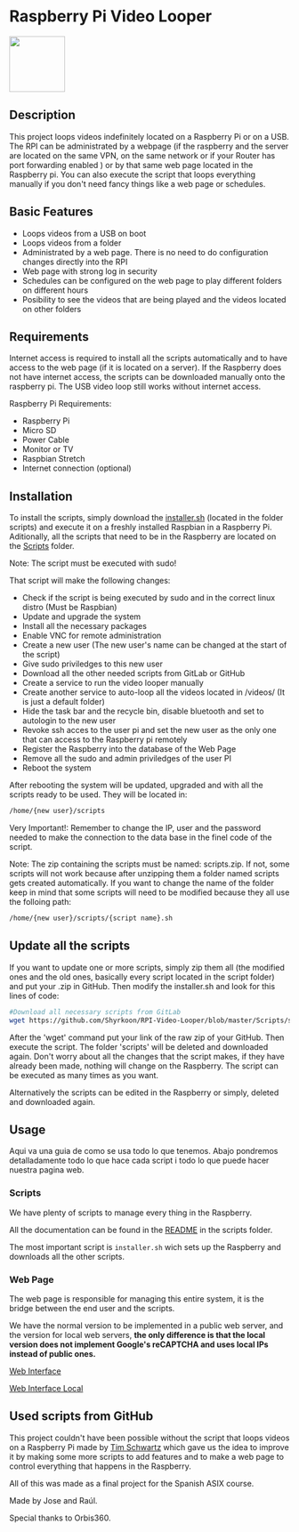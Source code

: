 # Raspberry Pi Video Looper
<img src="https://github.com/Shyrkoon/RPI-Video-Looper/blob/master/images/logo.png" width="100"/>

## Description

This project loops videos indefinitely located on a Raspberry Pi or on a USB. The RPI can be administrated by a webpage (if the raspberry and the server are located on the same VPN, on the same network or if your Router has port forwarding enabled ) or by that same web page located in the Raspberry pi. You can also execute the script that loops everything manually if you don't need fancy things
like a web page or schedules.

## Basic Features
* Loops videos from a USB on boot
* Loops videos from a folder
* Administrated by a web page. There is no need to do configuration changes directly into the RPI
* Web page with strong log in security
* Schedules can be configured on the web page to play different folders on different hours
* Posibility to see the videos that are being played and the videos located on other folders

## Requirements
Internet access is required to install all the scripts automatically and to have access to the web page (if it is located on a server).
If the Raspberry does not have internet access, the scripts can be downloaded manually onto the raspberry pi. The USB video loop still works without internet access.

Raspberry Pi Requirements:
- Raspberry Pi
- Micro SD
- Power Cable
- Monitor or TV
- Raspbian Stretch
- Internet connection (optional)


## Installation
To install the scripts, simply download the [installer.sh](https://github.com/Shyrkoon/RPI-Video-Looper/blob/master/Scripts/installer.sh) (located in the folder scripts)
and execute it on a freshly installed Raspbian in a Raspberry Pi.
Aditionally, all the scripts that need to be in the Raspberry are located on the [Scripts](https://github.com/Shyrkoon/RPI-Video-Looper/tree/master/Scripts) folder.

Note: The script must be executed with sudo!

That script will make the following changes:
* Check if the script is being executed by sudo and in the correct linux distro (Must be Raspbian)
* Update and upgrade the system
* Install all the necessary packages
* Enable VNC for remote administration
* Create a new user (The new user's name can be changed at the start of the script)
* Give sudo priviledges to this new user
* Download all the other needed scripts from GitLab or GitHub
* Create a service to run the video looper manually
* Create another service to auto-loop all the videos located in /videos/ (It is just a default folder)
* Hide the task bar and the recycle bin, disable bluetooth and set to autologin to the new user
* Revoke ssh acces to the user pi and set the new user as the only one that can access to the Raspberry pi remotely
* Register the Raspberry into the database of the Web Page
* Remove all the sudo and admin priviledges of the user PI
* Reboot the system

After rebooting the system will be updated, upgraded and with all the scripts ready to be used. They will be located in:
```bash
/home/{new user}/scripts
```

Very Important!: Remember to change the IP, user and the password needed to make the connection to the data base in the finel code of the script.

Note: The zip containing the scripts must be named: scripts.zip. If not, some scripts will not work because after unzipping them a folder named scripts gets created
automatically. If you want to change the name of the folder keep in mind that some scripts will need to be modified because they all use the folloing path:
```bash
/home/{new user}/scripts/{script name}.sh
```


## Update all the scripts
If you want to update one or more scripts, simply zip them all (the modified ones and the old ones, basically every script located in the script folder) and put your .zip in GitHub. Then modify the installer.sh and look for this lines of code:
```bash
#Download all necessary scripts from GitLab
wget https://github.com/Shyrkoon/RPI-Video-Looper/blob/master/Scripts/scripts.rar?raw=true
```
After the 'wget' command put your link of the raw zip of your GitHub. Then execute the script. The folder 'scripts' will be deleted and downloaded again.
Don't worry about all the changes that the script makes, if they have already been made, nothing will change on the Raspberry.
The script can be executed as many times as you want.

Alternatively the scripts can be edited in the Raspberry or simply, deleted and downloaded again.

## Usage
Aqui va una guia de como se usa todo lo que tenemos.
Abajo pondremos detalladamente todo lo que hace cada script i todo lo que puede hacer nuestra pagina web.

### Scripts

We have plenty of scripts to manage every thing in the Raspberry. 

All the documentation can be found in the [README](https://github.com/Shyrkoon/RPI-Video-Looper/tree/master/Scripts) in the scripts folder.

The most important script is ``` installer.sh ``` wich sets up the Raspberry and downloads all the other scripts.

### Web Page
The web page is responsible for managing this entire system, it is the bridge between the end user and the scripts.

We have the normal version to be implemented in a public web server, and the version for local web servers, **the only difference is that the local version does not implement Google's reCAPTCHA and uses local IPs instead of public ones.**

[Web Interface](https://gitlab.com/j.torrents/projecte/tree/master/Web%20Interface)

[Web Interface Local](https://gitlab.com/j.torrents/projecte/tree/master/Web%20Interface%20Local)

## Used scripts from GitHub
This project couldn't have been possible without the script that loops videos on a Raspberry Pi
made by [Tim Schwartz](https://github.com/timatron/videolooper-raspbian) which gave us the idea 
to improve it by making some more scripts to add features and to make a web page to control
everything that happens in the Raspberry.

All of this was made as a final project for the Spanish ASIX course.

Made by Jose and Raúl.

Special thanks to Orbis360. 

